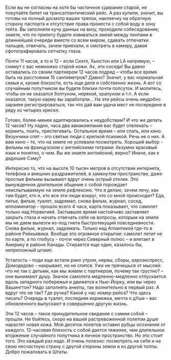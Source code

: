 Если вы не согласны на хотя бы частичное сдирание старой, не покупайте билет на трансатлантический рейс. А раз купили, значит, вы готовы на полный досмотр ваших тряпок, наклеечку на обратную сторону паспорта и отсутствие права пронести с собой воду в зону гейта. Вы заполняли кучу данных на визу, проходили собеседование; знаете, что по прилету будете извиваться змеей между лентами в длиннейшей очереди вместе со всем миром, сдавать отпечатки пальцев, отвечать, зачем приехали, и смотреть в камеру, давая сфотографировать сетчатку глаза.

Почти 11 часов, а то и 12 – если Сиэтл, Хьюстон или LA напрямую, – снимут с вас немножко старой кожи. Ах, эти соседи! Вы давно оставались со своим партнером 12 часов подряд – чтобы все время быть на расстоянии 15 сантиметров? Давно? Значит, у вас нормальная семья и, кроме близости, есть еще дела и собственно жизнь. А вот со случайным попутчиком вы будете близки почти полсуток. И молитесь, чтобы он не оказался болтуном, неряхой, храпуном и т.п. А если оказался, такую карму вы заработали... На эти рейсы очень неудобно заранее регистрироваться, так что дай вам удача мест не посередине в ряду из четырех кресел.   
  
Готово, более-менее адаптировались к неудобствам? И что же делать 12 часов? Ну ладно, часа два авиакомпания вас будет отвлекать – кормить, поить, пристегивать. Остальное время – или спать, или кино. Везунчики спят – это святые люди с крепкой психикой. Речь не о них. А вам кино – то, что на земле не успевали посмотреть. Хороший выбор - фильмы на французском с английскими титрами: безумно красивый язык и понятно, о чем. Вы же знаете английский, верно? Иначе, как к дядюшке Сэму?  
  
Интересно то, что на высоте 10 тысяч метров в отсутствии интернета, телефона и внешних раздражителей, в замкнутом пространстве, даже простые фильмы вызывают вдруг очень острый отклик. Это вынужденное длительное общение с собой порождает неиспытываемую на земле рефлексию. Что я делаю, зачем лечу, как там будет, кто я, кто все эти люди вокруг, что со мной происходит? Еда, питье, фильм, туалет, задремал, снова фильм, журнал, сосед, иллюминатор – прошло всего 4 часа, карта показывает, что самолет только над Норвегией. Застывшее время настойчиво заставляет закрыть глаза и начать отвечать себе на вопросы, которым на земле мы не даем вылезти из-под гнета быстротекущий повседневности. Снова фильм, журнал, задремать. Только над Атлантикой где-то в районе Рейкьявика. Вообще это огромное открытие: самолет летит не по карте, а по глобусу - почти через Северный полюс – и влетает в Америку в районе Канады. Стирается еще один, казалось бы, непреложный штамп.   
  
Усталость – поди еще встали рано утром, нервы, сборы, аэроэкспресс, Домодедово – накрывает, но не спится. Уже не прячешься от мыслей: что не так с детьми, как мы живем с партнером, почему так грустно? – они вынимают душу. Значок самолета медленно-медленно отпускается вдоль западного побережья и движется к Нью-Йорку, или вы через Вашингтон? Надо заполнять анкеты, так волнительно в первый раз. А вдруг что не так? Где ручка? Какой у нас номер рейса? Что здесь писать? Очередь в туалет, последняя кормежка, мечта о дУше – вас обновленного выпускают в совершенно другую жизнь.   
  
Эти 12 часов – такое принудительное свидание с самим собой – прошли. Не бойтесь, скоро на вашей растревоженной полетом душе нарастет новая кожа. Мой десяток полетов оставил рубцы осознания от каждого. 12-часовая близость с собой дается тяжелее, чем длительное вторжение случайного попутчика в личное пространство. Но это стоит того. Это каждый раз надо. И очень полезно: посмотреть на себя и на свою несчастную страну с другой стороны земли и из другой толпы. Добро пожаловать в Штаты.
